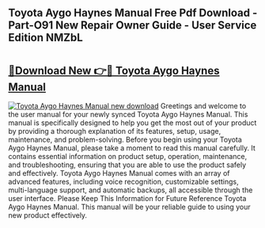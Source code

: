 ## Toyota Aygo Haynes Manual Free Pdf Download - Part-O91 New Repair Owner Guide - User Service Edition NMZbL

# <h2><a href="http://cf12.oget.top/?id=Toyota+Aygo+Haynes+Manual">🔗Download New 👉🔴 Toyota Aygo Haynes Manual</a></h2>

[![Toyota Aygo Haynes Manual new download](https://i.imgur.com/5g1atiW.png)](http://cf12.oget.top/?id=Toyota+Aygo+Haynes+Manual)
Greetings and welcome to the user manual for your newly synced Toyota Aygo Haynes Manual. This manual is specifically designed to help you get the most out of your product by providing a thorough explanation of its features, setup, usage, maintenance, and problem-solving. Before you begin using your Toyota Aygo Haynes Manual, please take a moment to read this manual carefully. It contains essential information on product setup, operation, maintenance, and troubleshooting, ensuring that you are able to use the product safely and effectively. Toyota Aygo Haynes Manual comes with an array of advanced features, including voice recognition, customizable settings, multi-language support, and automatic backups, all accessible through the user interface. Please Keep This Information for Future Reference Toyota Aygo Haynes Manual. This manual will be your reliable guide to using your new product effectively.
